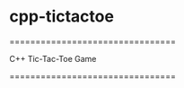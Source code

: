 # cpp-tictactoe
================================

C++ Tic-Tac-Toe Game

================================
